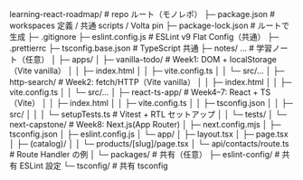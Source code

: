 learning-react-roadmap/ # repo ルート（モノレポ）
├─ package.json # workspaces 定義 / 共通 scripts / Volta pin
├─ package-lock.json # ルートで生成
├─ .gitignore
├─ eslint.config.js # ESLint v9 Flat Config（共通）
├─ .prettierrc
├─ tsconfig.base.json # TypeScript 共通
├─ notes/ … # 学習ノート（任意）
│
├─ apps/
│ ├─ vanilla-todo/ # Week1: DOM + localStorage（Vite vanilla）
│ │ ├─ index.html
│ │ ├─ vite.config.ts
│ │ └─ src/…
│ ├─ http-search/ # Week2: fetch/HTTP（Vite vanilla）
│ │ ├─ index.html
│ │ ├─ vite.config.ts
│ │ └─ src/…
│ ├─ react-ts-app/ # Week4–7: React + TS（Vite）
│ │ ├─ index.html
│ │ ├─ vite.config.ts
│ │ ├─ tsconfig.json
│ │ ├─ src/
│ │ │ └─ setupTests.ts # Vitest + RTL セットアップ
│ │ └─ tests/
│ └─ next-capstone/ # Week8: Next.js(App Router)
│ ├─ next.config.mjs
│ ├─ tsconfig.json
│ ├─ eslint.config.js
│ └─ app/
│ ├─ layout.tsx
│ ├─ page.tsx
│ ├─ (catalog)/
│ │ └─ products/[slug]/page.tsx
│ └─ api/contacts/route.ts # Route Handler の例
│
└─ packages/ # 共有（任意）
├─ eslint-config/ # 共有 ESLint 設定
└─ tsconfig/ # 共有 tsconfig
